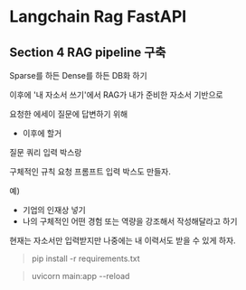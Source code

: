 
# Langchain Rag FastAPI

## Section 4 RAG pipeline 구축  



Sparse를 하든 Dense를 하든 DB화 하기 

이후에 '내 자소서 쓰기'에서 RAG가 내가 준비한 자소서 기반으로 

요청한 에세이 질문에 답변하기 위해 


+ 이후에 할거 

질문 쿼리 입력 박스랑 

구체적인 규칙 요청 프롬프트 입력 박스도 만들자. 

예) 

- 기업의 인재상 넣기 
- 나의 구체적인 어떤 경험 또는 역량을 강조해서 작성해달라고 하기 

현재는 자소서만 입력받지만 나중에는 내 이력서도 받을 수 있게 하자.


> pip install -r requirements.txt 

> uvicorn main:app --reload